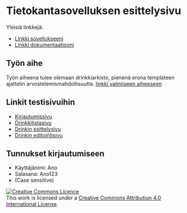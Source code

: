 # Tietokantasovelluksen esittelysivu

Yleisiä linkkejä:

* [Linkki sovellukseeni](http://vonsaari.users.cs.helsinki.fi/Drinkkilista/)
* [Linkki dokumentaatiooni](https://github.com/Zilgaro/Tsoha-Drinkkiarkisto/blob/master/doc/Dokumentaatio.pdf)

## Työn aihe

Työn aiheena tulee olemaan drinkkiarkisto, pienenä erona templateen ajattelin arvostelemismahdollisuutta. [linkki valmiiseen aiheeseen](http://advancedkittenry.github.io/suunnittelu_ja_tyoymparisto/aiheet/Drinkkiarkisto.html) 

## Linkit testisivuihin

* [Kirjautumissivu](http://vonsaari.users.cs.helsinki.fi/Drinkkilista/login)
* [Drinkkilistasivu](http://vonsaari.users.cs.helsinki.fi/Drinkkilista/drink)
* [Drinkin esittelysivu](http://vonsaari.users.cs.helsinki.fi/Drinkkilista/drink/1)
* [Drinkin editointisivu](http://vonsaari.users.cs.helsinki.fi/Drinkkilista/drink/1/edit)

## Tunnukset kirjautumiseen
* Käyttäjänimi: Ano
* Salasana: Ano123
* (Case sensitive)

<a rel="license" href="http://creativecommons.org/licenses/by/4.0/"><img alt="Creative Commons Licence" style="border-width:0" src="https://i.creativecommons.org/l/by/4.0/88x31.png" /></a><br />This work is licensed under a <a rel="license" href="http://creativecommons.org/licenses/by/4.0/">Creative Commons Attribution 4.0 International License</a>.
